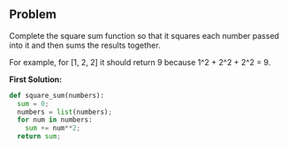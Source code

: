 ## Problem

Complete the square sum function so that it squares each number passed into it and then sums the results together.

For example, for [1, 2, 2] it should return 9 because 1^2 + 2^2 + 2^2 = 9.

**First Solution:**
```python
def square_sum(numbers):
  sum = 0;
  numbers = list(numbers);
  for num in numbers:
    sum += num**2;
  return sum;
```    
